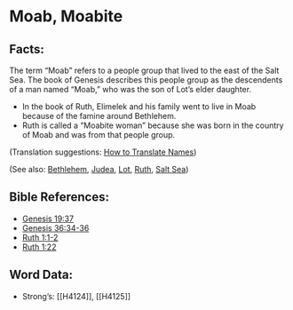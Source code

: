 # Moab, Moabite

## Facts:

The term “Moab” refers to a people group that lived to the east of the Salt Sea. The book of Genesis describes this people group as the descendents of a man named “Moab,” who was the son of Lot’s elder daughter.

* In the book of Ruth, Elimelek and his family went to live in Moab because of the famine around Bethlehem.
* Ruth is called a “Moabite woman” because she was born in the country of Moab and was from that people group.

(Translation suggestions: [How to Translate Names](../../translate/translate-names))

(See also: [Bethlehem](../names/bethlehem.md), [Judea](../names/judea.md), [Lot](../names/lot.md), [Ruth](../names/ruth.md), [Salt Sea](../names/saltsea.md))

## Bible References:

* [Genesis 19:37](rc://en/tn/help/gen/19/37)
* [Genesis 36:34-36](rc://en/tn/help/gen/36/34)
* [Ruth 1:1-2](rc://en/tn/help/rut/01/01)
* [Ruth 1:22](rc://en/tn/help/rut/01/22)

## Word Data:

* Strong’s: [[H4124]], [[H4125]]
